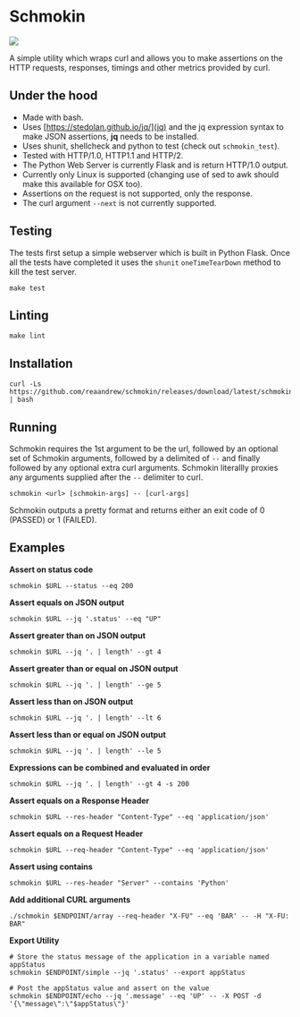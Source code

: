 # Schmokin

[![](http://github-actions.40ants.com/reaandrew/schmokin/matrix.svg)](https://github.com/reaandrew/schmokin)

A simple utility which wraps curl and allows you to make assertions on the HTTP requests, responses, timings and other metrics provided by curl.

## Under the hood

- Made with bash.
- Uses [https://stedolan.github.io/jq/](jq) and the jq expression syntax to make JSON assertions, **jq** needs to be installed.
- Uses shunit, shellcheck and python to test (check out `schmokin_test`).
- Tested with HTTP/1.0, HTTP1.1 and HTTP/2. 
- The Python Web Server is currently Flask and is return HTTP/1.0 output.
- Currently only Linux is supported (changing use of sed to awk should make this available for OSX too).
- Assertions on the request is not supported, only the response.
- The curl argument `--next` is not currently supported.

## Testing

The tests first setup a simple webserver which is built in Python Flask.  Once all the tests have completed it uses the `shunit` `oneTimeTearDown` method to kill the test server.

```shell
make test
```

## Linting

```shell
make lint
```

## Installation

```shell
curl -Ls https://github.com/reaandrew/schmokin/releases/download/latest/schmokin_install | bash
```

## Running

Schmokin requires the 1st argument to be the url, followed by an optional set of Schmokin arguments, followed by a delimited of `--` and finally followed by any optional extra curl arguments.  Schmokin literallly proxies any arguments supplied after the `--` delimiter to curl.

```shell
schmokin <url> [schmokin-args] -- [curl-args]
```
Schmokin outputs a pretty format and returns either an exit code of 0 (PASSED) or 1 (FAILED).

## Examples

**Assert on status code**

```
schmokin $URL --status --eq 200
```

**Assert equals on JSON output**

```
schmokin $URL --jq '.status' --eq "UP"
```

**Assert greater than on JSON output**

```
schmokin $URL --jq '. | length' --gt 4
```

**Assert greater than or equal on JSON output**

```
schmokin $URL --jq '. | length' --ge 5
```

**Assert less than on JSON output**

```
schmokin $URL --jq '. | length' --lt 6
```

**Assert less than or equal on JSON output**

```
schmokin $URL --jq '. | length' --le 5
```

**Expressions can be combined and evaluated in order**

```
schmokin $URL --jq '. | length' --gt 4 -s 200
```

**Assert equals on a Response Header**

```
schmokin $URL --res-header "Content-Type" --eq 'application/json'
```

**Assert equals on a Request Header**

```
schmokin $URL --req-header "Content-Type" --eq 'application/json'
```

**Assert using contains**

```
schmokin $URL --res-header "Server" --contains 'Python'
```

**Add additional CURL arguments**

```
./schmokin $ENDPOINT/array --req-header "X-FU" --eq 'BAR' -- -H "X-FU: BAR"
```

**Export Utility**

```shell
# Store the status message of the application in a variable named appStatus
schmokin $ENDPOINT/simple --jq '.status' --export appStatus 

# Post the appStatus value and assert on the value
schmokin $ENDPOINT/echo --jq '.message' --eq 'UP' -- -X POST -d '{\"message\":\"$appStatus\"}'
```

